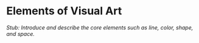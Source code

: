 # Elements of Visual Art

*Stub: Introduce and describe the core elements such as line, color, shape, and space.*